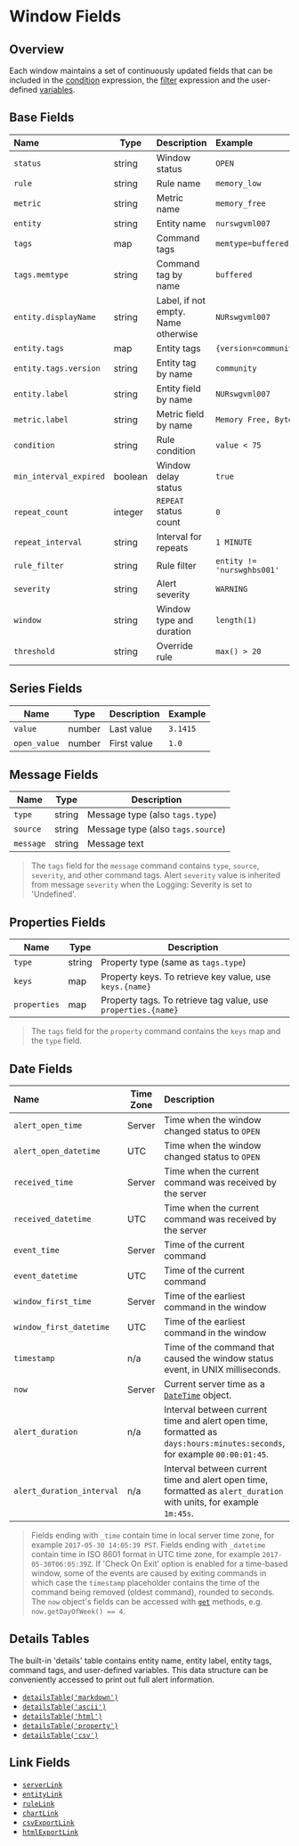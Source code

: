 # Window Fields

## Overview

Each window maintains a set of continuously updated fields that can be included in the [condition](condition.md) expression, the [filter](filters.md) expression and the user-defined [variables](variables.md).

## Base Fields

**Name**|**Type**|**Description**|**Example**
:---|---|---|:---
`status` | string | Window status | `OPEN`
`rule` | string | Rule name | `memory_low`
`metric` | string | Metric name | `memory_free`
`entity` | string | Entity name | `nurswgvml007`
`tags` | map | Command tags | `memtype=buffered`
`tags.memtype` | string | Command tag by name | `buffered`
`entity.displayName` | string | Label, if not empty. Name otherwise | `NURswgvml007`
`entity.tags` | map | Entity tags | `{version=community}`
`entity.tags.version` | string | Entity tag by name | `community`
`entity.label` | string | Entity field by name | `NURswgvml007`
`metric.label` | string | Metric field by name | `Memory Free, Bytes`
`condition` | string | Rule condition | `value < 75`
`min_interval_expired` | boolean | Window delay status | `true`
`repeat_count` | integer | `REPEAT` status count | `0`
`repeat_interval` | string | Interval for repeats | `1 MINUTE`
`rule_filter` | string | Rule filter | `entity != 'nurswghbs001'`
`severity` | string | Alert severity | `WARNING`
`window` | string | Window type and duration | `length(1)`
`threshold` | string | Override rule | `max() > 20`

## Series Fields

|**Name**|**Type**|**Description**|**Example**|
|---|---|---|--|
| `value` | number | Last value | `3.1415` |
| `open_value` | number | First value | `1.0` |

## Message Fields

|**Name**|**Type**|**Description**|
|---|---|---|
| `type` | string | Message type (also `tags.type`) |
| `source` | string | Message type (also `tags.source`) |
| `message` | string | Message text |

> The `tags` field for the `message` command contains `type`, `source`, `severity`, and other command tags.
> Alert `severity` value is inherited from message `severity` when the Logging: Severity is set to 'Undefined'.

## Properties Fields

|**Name**|**Type**|**Description**|
|---|---|---|
| `type` | string | Property type (same as `tags.type`) |
| `keys` | map | Property keys. To retrieve key value, use `keys.{name}` |
| `properties` | map | Property tags. To retrieve tag value, use `properties.{name}` |

> The `tags` field for the `property` command contains the `keys` map and the `type` field.

## Date Fields

**Name**|**Time Zone**|**Description**
:---|---|:---
`alert_open_time` | Server | Time when the window changed status to `OPEN`
`alert_open_datetime` | UTC | Time when the window changed status to `OPEN`
`received_time` | Server | Time when the current command was received by the server
`received_datetime` | UTC | Time when the current command was received by the server
`event_time` | Server | Time of the current command
`event_datetime` | UTC | Time of the current command
`window_first_time` | Server | Time of the earliest command in the window
`window_first_datetime` | UTC | Time of the earliest command in the window
`timestamp` | n/a | Time of the command that caused the window status event, in UNIX milliseconds.
`now` | Server | Current server time as a [`DateTime`](object-datetime.md) object.
`alert_duration` | n/a | Interval between current time and alert open time, formatted as `days:hours:minutes:seconds`, for example `00:00:01:45`.
`alert_duration_interval` | n/a | Interval between current time and alert open time, formatted as `alert_duration` with units, for example `1m:45s`.

> Fields ending with `_time` contain time in local server time zone, for example `2017-05-30 14:05:39 PST`.
> Fields ending with `_datetime` contain time in ISO 8601 format in UTC time zone, for example `2017-05-30T06:05:39Z`.
> If 'Check On Exit' option is enabled for a time-based window, some of the events are caused by exiting commands in which case the `timestamp` placeholder contains the time of the command being removed (oldest command), rounded to seconds.
> The `now` object's fields can be accessed with [`get`](object-datetime.md) methods, e.g. `now.getDayOfWeek() == 4`.

## Details Tables

The built-in 'details' table contains entity name, entity label, entity tags, command tags, and user-defined variables. This data structure can be conveniently accessed to print out full alert information.

* [`detailsTable('markdown')`](details-table.md#markdown)
* [`detailsTable('ascii')`](details-table.md#ascii)
* [`detailsTable('html')`](details-table.md#html)
* [`detailsTable('property')`](details-table.md#property)
* [`detailsTable('csv')`](details-table.md#csv)

## Link Fields

* [`serverLink`](links.md#serverlink)
* [`entityLink`](links.md#entitylink)
* [`ruleLink`](links.md#rulelink)
* [`chartLink`](links.md#chartlink)
* [`csvExportLink`](links.md#csvexportlink)
* [`htmlExportLink`](links.md#htmlexportlink)

